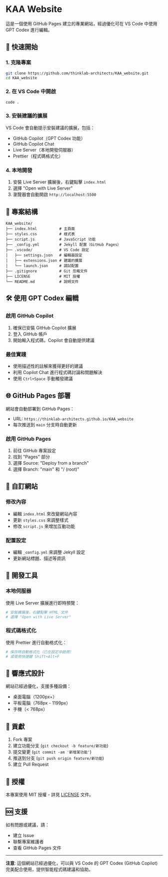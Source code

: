 # KAA Website

這是一個使用 GitHub Pages 建立的專業網站，經過優化可在 VS Code 中使用 GPT Codex 進行編輯。

## 🚀 快速開始

### 1. 克隆專案
```bash
git clone https://github.com/thinklab-architects/KAA_website.git
cd KAA_website
```

### 2. 在 VS Code 中開啟
```bash
code .
```

### 3. 安裝建議的擴展
VS Code 會自動提示安裝建議的擴展，包括：
- GitHub Copilot（GPT Codex 功能）
- GitHub Copilot Chat
- Live Server（本地開發伺服器）
- Prettier（程式碼格式化）

### 4. 本地開發
1. 安裝 Live Server 擴展後，右鍵點擊 `index.html`
2. 選擇 "Open with Live Server"
3. 瀏覽器會自動開啟 `http://localhost:5500`

## 📁 專案結構

```
KAA_website/
├── index.html          # 主頁面
├── styles.css          # 樣式表
├── script.js           # JavaScript 功能
├── _config.yml         # Jekyll 配置（GitHub Pages）
├── .vscode/            # VS Code 設定
│   ├── settings.json   # 編輯器設定
│   ├── extensions.json # 建議的擴展
│   └── launch.json     # 調試配置
├── .gitignore          # Git 忽略文件
├── LICENSE             # MIT 授權
└── README.md           # 說明文件
```

## 🛠️ 使用 GPT Codex 編輯

### 啟用 GitHub Copilot
1. 確保已安裝 GitHub Copilot 擴展
2. 登入 GitHub 帳戶
3. 開始輸入程式碼，Copilot 會自動提供建議

### 最佳實踐
- 使用描述性的註解來獲得更好的建議
- 利用 Copilot Chat 進行程式碼討論和問題解決
- 使用 `Ctrl+Space` 手動觸發建議

## 🌐 GitHub Pages 部署

網站會自動部署到 GitHub Pages：
- URL: `https://thinklab-architects.github.io/KAA_website`
- 每次推送到 `main` 分支時自動更新

### 啟用 GitHub Pages
1. 前往 GitHub 專案設定
2. 找到 "Pages" 部分
3. 選擇 Source: "Deploy from a branch"
4. 選擇 Branch: "main" 和 "/ (root)"

## 🎨 自訂網站

### 修改內容
- 編輯 `index.html` 來改變網站內容
- 更新 `styles.css` 來調整樣式
- 修改 `script.js` 來增加互動功能

### 配置設定
- 編輯 `_config.yml` 來調整 Jekyll 設定
- 更新網站標題、描述等資訊

## 🔧 開發工具

### 本地伺服器
使用 Live Server 擴展進行即時預覽：
```bash
# 安裝擴展後，右鍵點擊 HTML 文件
# 選擇 "Open with Live Server"
```

### 程式碼格式化
使用 Prettier 進行自動格式化：
```bash
# 保存時自動格式化（已在設定中啟用）
# 或使用快捷鍵 Shift+Alt+F
```

## 📱 響應式設計

網站已經過優化，支援多種設備：
- 桌面電腦（1200px+）
- 平板電腦（768px - 1199px）
- 手機（< 768px）

## 🤝 貢獻

1. Fork 專案
2. 建立功能分支 (`git checkout -b feature/新功能`)
3. 提交變更 (`git commit -am '新增某功能'`)
4. 推送到分支 (`git push origin feature/新功能`)
5. 建立 Pull Request

## 📄 授權

本專案使用 MIT 授權 - 詳見 [LICENSE](LICENSE) 文件。

## 🆘 支援

如有問題或建議，請：
- 建立 Issue
- 聯繫專案維護者
- 查看 GitHub Pages 文件

---

**注意**: 這個網站已經過優化，可以與 VS Code 的 GPT Codex (GitHub Copilot) 完美配合使用，提供智能程式碼建議和協助。